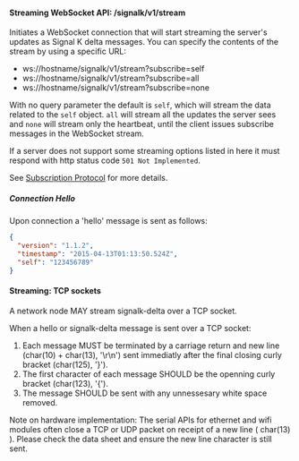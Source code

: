  #### Streaming WebSocket API: /signalk/v1/stream

Initiates a WebSocket connection that will start streaming the server's updates as Signal K delta messages. You can specify the contents of the stream by using a specific URL:

- ws://hostname/signalk/v1/stream?subscribe=self
- ws://hostname/signalk/v1/stream?subscribe=all
- ws://hostname/signalk/v1/stream?subscribe=none

With no query parameter the default is `self`, which will stream the data related to the `self` object. `all` will stream all the updates the server sees and `none` will stream only the heartbeat, until the client issues subscribe messages in the WebSocket stream.

If a server does not support some streaming options listed in here it must respond with http status code `501 Not Implemented`.

See [Subscription Protocol](subscription_protocol.html) for more details.

##### Connection Hello

Upon connection a 'hello' message is sent as follows:

```json
{
  "version": "1.1.2",
  "timestamp": "2015-04-13T01:13:50.524Z",
  "self": "123456789"
}
```

#### Streaming: TCP sockets

A network node MAY stream signalk-delta over a TCP socket.

When a hello or signalk-delta message is sent over a TCP socket:

1. Each message MUST be terminated by a carriage return and new line (char(10) + char(13), '\r\n') sent immediatly after the final closing curly bracket (char(125), '}').
2. The first character of each message SHOULD be the openning curly bracket (char(123), '{').
3. The message SHOULD be sent with any unnessesary white space removed.

Note on hardware implementation: The serial APIs for ethernet and wifi modules often close a TCP or UDP packet on receipt of a new line ( char(13) ). Please check the data sheet and ensure the new line character is still sent.
